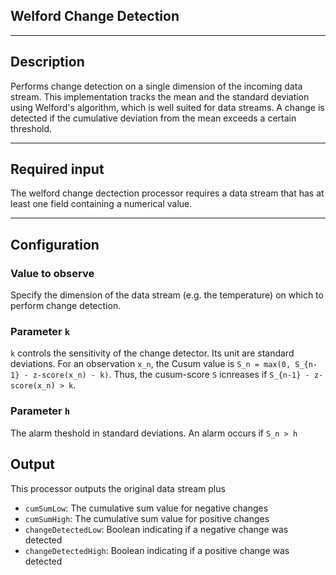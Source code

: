 <!--
  ~ Licensed to the Apache Software Foundation (ASF) under one or more
  ~ contributor license agreements.  See the NOTICE file distributed with
  ~ this work for additional information regarding copyright ownership.
  ~ The ASF licenses this file to You under the Apache License, Version 2.0
  ~ (the "License"); you may not use this file except in compliance with
  ~ the License.  You may obtain a copy of the License at
  ~
  ~    http://www.apache.org/licenses/LICENSE-2.0
  ~
  ~ Unless required by applicable law or agreed to in writing, software
  ~ distributed under the License is distributed on an "AS IS" BASIS,
  ~ WITHOUT WARRANTIES OR CONDITIONS OF ANY KIND, either express or implied.
  ~ See the License for the specific language governing permissions and
  ~ limitations under the License.
  ~
  -->

## Welford Change Detection

<!--
<p align="center"> 
    <img src="icon.png" width="150px;" class="pe-image-documentation"/>
</p>
-->

***

## Description

Performs change detection on a single dimension of the incoming data stream. This implementation tracks the mean and the
standard deviation using Welford's algorithm, which is well suited for data streams. A change is detected if the
cumulative deviation from the mean exceeds a certain threshold.

***

## Required input

The welford change dectection processor requires a data stream that has at least one field containing a numerical value.

***

## Configuration

### Value to observe

Specify the dimension of the data stream (e.g. the temperature) on which to perform change detection.

### Parameter `k`

`k` controls the sensitivity of the change detector. Its unit are standard deviations. For an observation `x_n`, the
Cusum value is `S_n = max(0, S_{n-1} - z-score(x_n) - k)`. Thus, the cusum-score `S` icnreases
if `S_{n-1} - z-score(x_n) > k`.

### Parameter `h`

The alarm theshold in standard deviations. An alarm occurs if `S_n > h`

## Output

This processor outputs the original data stream plus

- `cumSumLow`: The cumulative sum value for negative changes
- `cumSumHigh`: The cumulative sum value for positive changes
- `changeDetectedLow`: Boolean indicating if a negative change was detected
- `changeDetectedHigh`: Boolean indicating if a positive change was detected